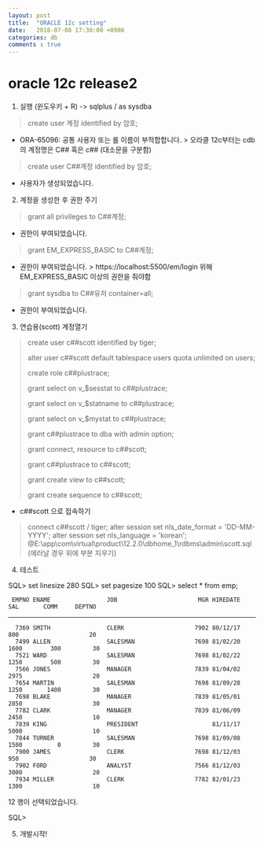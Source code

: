 ```yaml
---
layout: post
title:  "ORACLE 12c setting"
date:   2018-07-08 17:30:00 +0900
categories: db
comments : true
---
```


# oracle 12c release2

1. 실행 (윈도우키 + R) -> sqlplus / as sysdba

> create user 계정 identified by 암호;
+ ORA-65096: 공통 사용자 또는 롤 이름이 부적합합니다. > 오라클 12c부터는 cdb의 계정명은 C## 혹은 c## (대소문을 구분함)

> create user C##계정 identified by 암호;
+ 사용자가 생성되었습니다.

2. 계정을 생성한 후 권한 주기

> grant all privileges to C##계정;
+ 권한이 부여되었습니다.

> grant EM_EXPRESS_BASIC to C##계정; 
+ 권한이 부여되었습니다. > https://localhost:5500/em/login 위해 EM_EXPRESS_BASIC 이상의 권한을 줘야함

> grant sysdba to C##유저 container=all;
+ 권한이 부여되었습니다.

3. 연습용(scott) 계정열기

>create user c##scott identified by tiger;
>
>alter user c##scott default tablespace users quota unlimited on users;
>
>create role c##plustrace;
>
>grant select on v_$sesstat to c##plustrace;
>
>grant select on v_$statname to c##plustrace;
>
>grant select on v_$mystat to c##plustrace;
>
>grant c##plustrace to dba with admin option;
>
>grant connect, resource to c##scott;
>
>grant c##plustrace to c##scott;
>
>grant create view to c##scott;
>
>grant create sequence to c##scott;

* c##scott 으로 접속하기

>connect c##scott / tiger;
>alter session set nls_date_format = 'DD-MM-YYYY';
>alter session set nls_language = 'korean';
>@E:\app\com\virtual\product\12.2.0\dbhome_1\rdbms\admin\scott.sql (에러날 경우 위에 부분 지우기)

4. 테스트

SQL> set linesize 280
SQL> set pagesize 100
SQL> select * from emp;

     EMPNO ENAME                JOB                       MGR HIREDATE        SAL       COMM     DEPTNO
---------- -------------------- ------------------ ---------- -------- ---------- ---------- ----------
      7369 SMITH                CLERK                    7902 80/12/17        800                    20
      7499 ALLEN                SALESMAN                 7698 81/02/20       1600        300         30
      7521 WARD                 SALESMAN                 7698 81/02/22       1250        500         30
      7566 JONES                MANAGER                  7839 81/04/02       2975                    20
      7654 MARTIN               SALESMAN                 7698 81/09/28       1250       1400         30
      7698 BLAKE                MANAGER                  7839 81/05/01       2850                    30
      7782 CLARK                MANAGER                  7839 81/06/09       2450                    10
      7839 KING                 PRESIDENT                     81/11/17       5000                    10
      7844 TURNER               SALESMAN                 7698 81/09/08       1500          0         30
      7900 JAMES                CLERK                    7698 81/12/03        950                    30
      7902 FORD                 ANALYST                  7566 81/12/03       3000                    20
      7934 MILLER               CLERK                    7782 82/01/23       1300                    10

12 행이 선택되었습니다.

SQL>

5. 개발시작!
